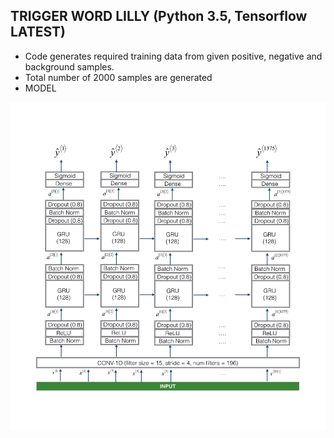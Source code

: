 ## TRIGGER WORD LILLY (Python 3.5, Tensorflow LATEST)

- Code generates required training data from given positive, negative and background samples.
- Total number of 2000 samples are generated
- MODEL
<p align = 'center'>
<img src = 'raw_data/Kerasmodel.png'>
</p>
